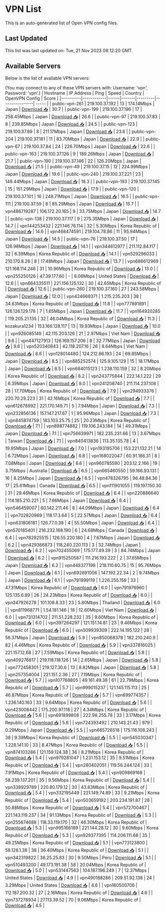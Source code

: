 # VPN List

This is an auto-generated list of Open VPN config files.

## Last Updated

This list was last updated on: Tue, 21 Nov 2023 08:12:20 GMT.

## Available Servers

Below is the list of available VPN servers:

(You may connect to any of these VPN servers with: Username: 'vpn', Password: 'vpn'.)
| Hostname | IP Address | Ping | Speed | Country | OpenVPN Config | Score |
|----------|------------|------|-------|---------|----------------| ----- |
| public-vpn-261 | 219.100.37.192 | 13 | 174.14Mbps | Japan | [Download 📥](./configs/server_0_JP.ovpn) | 30.7 |
| public-vpn-199 | 219.100.37.196 | 17 | 258.45Mbps | Japan | [Download 📥](./configs/server_1_JP.ovpn) | 26.6 |
| public-vpn-97 | 219.100.37.83 | 8 | 239.85Mbps | Japan | [Download 📥](./configs/server_2_JP.ovpn) | 24.5 |
| public-vpn-123 | 219.100.37.89 | 8 | 211.17Mbps | Japan | [Download 📥](./configs/server_3_JP.ovpn) | 23.6 |
| public-vpn-204 | 219.100.37.181 | 11 | 83.70Mbps | Japan | [Download 📥](./configs/server_4_JP.ovpn) | 22.9 |
| public-vpn-67 | 219.100.37.84 | 24 | 226.70Mbps | Japan | [Download 📥](./configs/server_5_JP.ovpn) | 22.6 |
| public-vpn-163 | 219.100.37.126 | 9 | 189.26Mbps | Japan | [Download 📥](./configs/server_6_JP.ovpn) | 21.7 |
| public-vpn-190 | 219.100.37.146 | 22 | 126.20Mbps | Japan | [Download 📥](./configs/server_7_JP.ovpn) | 21.5 |
| public-vpn-49 | 219.100.37.15 | 12 | 224.99Mbps | Japan | [Download 📥](./configs/server_8_JP.ovpn) | 19.6 |
| public-vpn-240 | 219.100.37.221 | 23 | 149.44Mbps | Japan | [Download 📥](./configs/server_9_JP.ovpn) | 18.3 |
| public-vpn-193 | 219.100.37.145 | 15 | 151.29Mbps | Japan | [Download 📥](./configs/server_10_JP.ovpn) | 17.9 |
| public-vpn-120 | 219.100.37.101 | 16 | 248.71Mbps | Japan | [Download 📥](./configs/server_11_JP.ovpn) | 16.5 |
| public-vpn-111 | 219.100.37.59 | 8 | 85.29Mbps | Japan | [Download 📥](./configs/server_12_JP.ovpn) | 15.7 |
| vpn486719287 | 106.172.20.165 | 9 | 33.75Mbps | Japan | [Download 📥](./configs/server_13_JP.ovpn) | 14.7 |
| public-vpn-138 | 219.100.37.117 | 9 | 275.35Mbps | Japan | [Download 📥](./configs/server_14_JP.ovpn) | 14.7 |
| vpn144253432 | 221.146.76.114 | 32 | 5.30Mbps | Korea Republic of | [Download 📥](./configs/server_15_KR.ovpn) | 14.6 |
| vpn468474591 | 219.104.78.86 | 11 | 95.94Mbps | Japan | [Download 📥](./configs/server_16_JP.ovpn) | 14.5 |
| public-vpn-76 | 219.100.37.50 | 17 | 126.98Mbps | Japan | [Download 📥](./configs/server_17_JP.ovpn) | 14.1 |
| vpn344612977 | 211.112.84.117 | 32 | 6.39Mbps | Korea Republic of | [Download 📥](./configs/server_18_KR.ovpn) | 14.1 |
| vpn529296033 | 210.170.8.26 | 8 | 17.48Mbps | Japan | [Download 📥](./configs/server_19_JP.ovpn) | 13.7 |
| vpn686612969 | 121.168.114.246 | 31 | 10.96Mbps | Korea Republic of | [Download 📥](./configs/server_20_KR.ovpn) | 13.0 |
| vpn255250126 | 47.39.177.60 | - | 6.06Mbps | United States | [Download 📥](./configs/server_21_US.ovpn) | 12.6 |
| vpn664335511 | 221.156.125.132 | 30 | 42.65Mbps | Korea Republic of | [Download 📥](./configs/server_22_KR.ovpn) | 12.6 |
| public-vpn-260 | 219.100.37.160 | 27 | 243.58Mbps | Japan | [Download 📥](./configs/server_23_JP.ovpn) | 12.0 |
| vpn424669371 | 1.215.235.203 | 38 | 34.63Mbps | Korea Republic of | [Download 📥](./configs/server_24_KR.ovpn) | 11.8 |
| vpn777891891 | 126.126.129.178 | 7 | 1.65Mbps | Japan | [Download 📥](./configs/server_25_JP.ovpn) | 11.7 |
| vpn164920285 | 119.205.21.135 | 32 | 46.04Mbps | Korea Republic of | [Download 📥](./configs/server_26_KR.ovpn) | 11.3 |
| kozakura1234 | 153.166.128.117 | 13 | 19.93Mbps | Japan | [Download 📥](./configs/server_27_JP.ovpn) | 10.0 |
| vpn926085149 | 42.115.203.126 | 21 | 2.97Mbps | Viet Nam | [Download 📥](./configs/server_28_VN.ovpn) | 9.6 |
| vpn447127913 | 126.169.157.206 | 8 | 32.77Mbps | Japan | [Download 📥](./configs/server_29_JP.ovpn) | 9.6 |
| vpn520340843 | 42.118.207.16 | 26 | 8.64Mbps | Viet Nam | [Download 📥](./configs/server_30_VN.ovpn) | 8.6 |
| vpn128014480 | 124.212.86.193 | 24 | 69.85Mbps | Japan | [Download 📥](./configs/server_31_JP.ovpn) | 8.5 |
| vpn885252574 | 125.9.105.129 | 15 | 18.17Mbps | Japan | [Download 📥](./configs/server_32_JP.ovpn) | 8.5 |
| vpn684015123 | 1.238.110.159 | 32 | 8.20Mbps | Korea Republic of | [Download 📥](./configs/server_33_KR.ovpn) | 8.2 |
| vpn243775844 | 222.14.1.222 | 29 | 6.39Mbps | Japan | [Download 📥](./configs/server_34_JP.ovpn) | 8.0 |
| vpn241208740 | 211.114.237.108 | 28 | 17.70Mbps | Korea Republic of | [Download 📥](./configs/server_35_KR.ovpn) | 7.9 |
| vpn294933376 | 220.70.29.223 | 31 | 42.16Mbps | Korea Republic of | [Download 📥](./configs/server_36_KR.ovpn) | 7.7 |
| vpn612678992 | 221.170.149.71 | 5 | 7.94Mbps | Japan | [Download 📥](./configs/server_37_JP.ovpn) | 7.3 |
| vpn232856136 | 157.147.217.67 | 1 | 95.96Mbps | Japan | [Download 📥](./configs/server_38_JP.ovpn) | 7.3 |
| vpn845874759 | 183.103.25.75 | 25 | 20.23Mbps | Korea Republic of | [Download 📥](./configs/server_39_KR.ovpn) | 7.1 |
| vpn898774882 | 119.106.243.184 | 14 | 49.31Mbps | Japan | [Download 📥](./configs/server_40_JP.ovpn) | 7.1 |
| vpn756639971 | 182.235.231.66 | 13 | 3.67Mbps | Taiwan | [Download 📥](./configs/server_41_TW.ovpn) | 7.1 |
| vpn840413836 | 113.35.135.78 | 4 | 19.95Mbps | Japan | [Download 📥](./configs/server_42_JP.ovpn) | 7.0 |
| vpn193195706 | 153.221.132.21 | 14 | 6.72Mbps | Japan | [Download 📥](./configs/server_43_JP.ovpn) | 6.8 |
| vpn168022047 | 60.91.186.31 | 8 | 7.08Mbps | Japan | [Download 📥](./configs/server_44_JP.ovpn) | 6.6 |
| vpn960785590 | 203.12.2.166 | 19 | 3.75Mbps | Australia | [Download 📥](./configs/server_45_AU.ovpn) | 6.5 |
| vpn665460550 | 59.166.93.131 | 16 | 8.25Mbps | Japan | [Download 📥](./configs/server_46_JP.ovpn) | 6.5 |
| vpn478326795 | 96.48.84.36 | 17 | 25.61Mbps | Canada | [Download 📥](./configs/server_47_CA.ovpn) | 6.5 |
| vpn111901055 | 119.197.150.30 | 31 | 29.46Mbps | Korea Republic of | [Download 📥](./configs/server_48_KR.ovpn) | 6.4 |
| vpn220886640 | 114.185.210.221 | 5 | 7.66Mbps | Japan | [Download 📥](./configs/server_49_JP.ovpn) | 6.4 |
| vpn546459007 | 60.142.211.46 | 8 | 44.09Mbps | Japan | [Download 📥](./configs/server_50_JP.ovpn) | 6.4 |
| vpn702820969 | 118.17.3.64 | 5 | 22.57Mbps | Japan | [Download 📥](./configs/server_51_JP.ovpn) | 6.4 |
| vpn631806181 | 126.77.0.38 | 4 | 55.50Mbps | Japan | [Download 📥](./configs/server_52_JP.ovpn) | 6.4 |
| vpn570185401 | 216.232.168.190 | 6 | 24.68Mbps | Canada | [Download 📥](./configs/server_53_CA.ovpn) | 6.4 |
| vpn782925515 | 126.55.220.180 | 4 | 7.67Mbps | Japan | [Download 📥](./configs/server_54_JP.ovpn) | 6.2 |
| vpn429366873 | 118.240.220.113 | 3 | 32.74Mbps | Japan | [Download 📥](./configs/server_55_JP.ovpn) | 6.2 |
| vpn702455069 | 175.177.49.39 | 3 | 84.74Mbps | Japan | [Download 📥](./configs/server_56_JP.ovpn) | 6.2 |
| vpn915250587 | 111.216.193.222 | 2 | 37.65Mbps | Japan | [Download 📥](./configs/server_57_JP.ovpn) | 6.2 |
| vpn448377198 | 218.110.60.75 | 15 | 95.76Mbps | Japan | [Download 📥](./configs/server_58_JP.ovpn) | 6.1 |
| vpn692891006 | 147.192.22.34 | 2 | 9.74Mbps | Japan | [Download 📥](./configs/server_59_JP.ovpn) | 6.1 |
| vpn791999119 | 1.226.255.159 | 33 | 47.31Mbps | Korea Republic of | [Download 📥](./configs/server_60_KR.ovpn) | 6.0 |
| vpn791976960 | 125.135.6.89 | 26 | 24.23Mbps | Korea Republic of | [Download 📥](./configs/server_61_KR.ovpn) | 6.0 |
| vpn247926278 | 101.108.8.33 | 23 | 5.80Mbps | Thailand | [Download 📥](./configs/server_62_TH.ovpn) | 6.0 |
| vpn811968771 | 1.54.181.146 | 18 | 12.60Mbps | Viet Nam | [Download 📥](./configs/server_63_VN.ovpn) | 6.0 |
| vpn731314702 | 211.51.228.232 | 35 | 9.60Mbps | Korea Republic of | [Download 📥](./configs/server_64_KR.ovpn) | 6.0 |
| vpn397264297 | 121.151.14.81 | 23 | 9.46Mbps | Korea Republic of | [Download 📥](./configs/server_65_KR.ovpn) | 6.0 |
| vpn509939309 | 222.14.195.122 | 28 | 56.37Mbps | Japan | [Download 📥](./configs/server_66_JP.ovpn) | 5.9 |
| vpn850068378 | 182.210.240.9 | 82 | 4.46Mbps | Korea Republic of | [Download 📥](./configs/server_67_KR.ovpn) | 5.9 |
| vpn337816025 | 221.157.12.68 | 27 | 7.59Mbps | Korea Republic of | [Download 📥](./configs/server_68_KR.ovpn) | 5.8 |
| vpn409276817 | 219.118.118.126 | 14 | 2.65Mbps | Japan | [Download 📥](./configs/server_69_JP.ovpn) | 5.8 |
| vpn772458301 | 219.127.30.6 | 13 | 8.82Mbps | Japan | [Download 📥](./configs/server_70_JP.ovpn) | 5.8 |
| vpn257354004 | 221.151.2.36 | 27 | 7.19Mbps | Korea Republic of | [Download 📥](./configs/server_71_KR.ovpn) | 5.7 |
| vpn107768805 | 49.161.49.38 | 61 | 22.79Mbps | Korea Republic of | [Download 📥](./configs/server_72_KR.ovpn) | 5.7 |
| vpn999015237 | 121.145.115.113 | 25 | 46.87Mbps | Korea Republic of | [Download 📥](./configs/server_73_KR.ovpn) | 5.7 |
| vpn699774357 | 1.236.140.163 | 33 | 9.64Mbps | Korea Republic of | [Download 📥](./configs/server_74_KR.ovpn) | 5.6 |
| vpn423008442 | 175.200.97.118 | 27 | 4.34Mbps | Korea Republic of | [Download 📥](./configs/server_75_KR.ovpn) | 5.6 |
| vpn691899808 | 222.98.255.78 | 33 | 3.17Mbps | Korea Republic of | [Download 📥](./configs/server_76_KR.ovpn) | 5.6 |
| vpn724393492 | 210.143.21.43 | 979 | 0.29Mbps | Japan | [Download 📥](./configs/server_77_JP.ovpn) | 5.5 |
| vpn665726518 | 175.116.108.243 | 38 | 9.39Mbps | Korea Republic of | [Download 📥](./configs/server_78_KR.ovpn) | 5.5 |
| vpn545030347 | 1.228.141.10 | 33 | 8.47Mbps | Korea Republic of | [Download 📥](./configs/server_79_KR.ovpn) | 5.5 |
| vpn874103286 | 121.159.124.38 | 36 | 8.21Mbps | Korea Republic of | [Download 📥](./configs/server_80_KR.ovpn) | 5.4 |
| vpn979281047 | 1.231.153.12 | 35 | 9.51Mbps | Korea Republic of | [Download 📥](./configs/server_81_KR.ovpn) | 5.4 |
| vpn280402051 | 119.56.244.124 | 33 | 7.91Mbps | Korea Republic of | [Download 📥](./configs/server_82_KR.ovpn) | 5.4 |
| vpn909869168 | 58.239.137.201 | 35 | 9.56Mbps | Korea Republic of | [Download 📥](./configs/server_83_KR.ovpn) | 5.4 |
| vpn338929789 | 220.80.179.12 | 30 | 43.83Mbps | Korea Republic of | [Download 📥](./configs/server_84_KR.ovpn) | 5.4 |
| vpn332195449 | 221.149.74.89 | 33 | 9.21Mbps | Korea Republic of | [Download 📥](./configs/server_85_KR.ovpn) | 5.4 |
| vpn503659192 | 203.234.191.87 | 28 | 50.88Mbps | Korea Republic of | [Download 📥](./configs/server_86_KR.ovpn) | 5.4 |
| vpn572700467 | 221.143.119.237 | 34 | 91.13Mbps | Korea Republic of | [Download 📥](./configs/server_87_KR.ovpn) | 5.3 |
| vpn255674688 | 118.33.119.170 | 32 | 46.30Mbps | Korea Republic of | [Download 📥](./configs/server_88_KR.ovpn) | 5.3 |
| vpn995166189 | 221.144.28.12 | 30 | 9.60Mbps | Korea Republic of | [Download 📥](./configs/server_89_KR.ovpn) | 5.3 |
| vpn929377395 | 114.206.111.68 | 35 | 49.25Mbps | Korea Republic of | [Download 📥](./configs/server_90_KR.ovpn) | 5.1 |
| vpn773123800 | 58.126.1.38 | 38 | 36.40Mbps | Korea Republic of | [Download 📥](./configs/server_91_KR.ovpn) | 5.1 |
| vpn342319822 | 38.25.25.83 | 30 | 9.50Mbps | Peru | [Download 📥](./configs/server_92_PE.ovpn) | 5.1 |
| vpn510493200 | 49.173.191.38 | 58 | 20.04Mbps | Korea Republic of | [Download 📥](./configs/server_93_KR.ovpn) | 5.0 |
| vpn531447563 | 104.187.196.249 | 7 | 12.37Mbps | United States | [Download 📥](./configs/server_94_US.ovpn) | 4.9 |
| vpn490188286 | 209.51.92.138 | 24 | 3.29Mbps | United States | [Download 📥](./configs/server_95_US.ovpn) | 4.6 |
| vpn160500706 | 112.187.200.32 | 27 | 2.16Mbps | Korea Republic of | [Download 📥](./configs/server_96_KR.ovpn) | 4.6 |
| vpn737278934 | 27.113.39.52 | 70 | 9.06Mbps | Korea Republic of | [Download 📥](./configs/server_97_KR.ovpn) | 4.5 |
